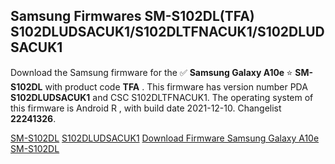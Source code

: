 <h2>Samsung Firmwares SM-S102DL(TFA) S102DLUDSACUK1/S102DLTFNACUK1/S102DLUDSACUK1</h2>
Download the Samsung firmware for the ✅ <strong>Samsung Galaxy A10e </strong> ⭐ <strong>SM-S102DL</strong> with product code <strong>TFA</strong> . This firmware has version number PDA <strong>S102DLUDSACUK1</strong> and CSC S102DLTFNACUK1. The operating system of this firmware is Android R , with build date 2021-12-10. Changelist <strong>22241326</strong>.


[SM-S102DL](https://samfirm.shop/samsung/model/SM-S102DL)
[S102DLUDSACUK1](https://samfirm.shop/samsung/pda/S102DLUDSACUK1)
[Download Firmware Samsung Galaxy A10e SM-S102DL](https://samfirm.shop/samsung/firmware/481631)
